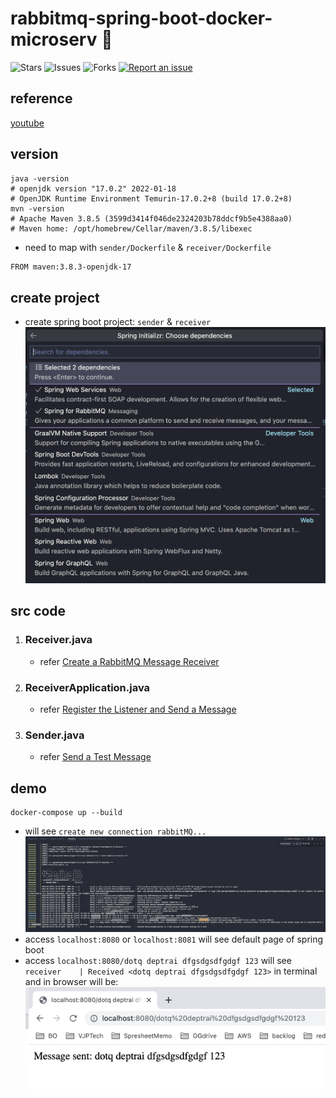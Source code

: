 # rabbitmq-spring-boot-docker-microserv 🐳

![Stars](https://img.shields.io/github/stars/tquangdo/rabbitmq-spring-boot-docker-microserv?color=f05340)
![Issues](https://img.shields.io/github/issues/tquangdo/rabbitmq-spring-boot-docker-microserv?color=f05340)
![Forks](https://img.shields.io/github/forks/tquangdo/rabbitmq-spring-boot-docker-microserv?color=f05340)
[![Report an issue](https://img.shields.io/badge/Support-Issues-green)](https://github.com/tquangdo/rabbitmq-spring-boot-docker-microserv/issues/new)

## reference
[youtube](https://www.youtube.com/watch?v=DvZVFQFjzsQ)

## version
```shell
java -version
# openjdk version "17.0.2" 2022-01-18
# OpenJDK Runtime Environment Temurin-17.0.2+8 (build 17.0.2+8)
mvn -version
# Apache Maven 3.8.5 (3599d3414f046de2324203b78ddcf9b5e4388aa0)
# Maven home: /opt/homebrew/Cellar/maven/3.8.5/libexec
```
- need to map with `sender/Dockerfile` & `receiver/Dockerfile`
```bash
FROM maven:3.8.3-openjdk-17
```

## create project
- create spring boot project: `sender` & `receiver`
![mvn](screenshots/mvn.png)

## src code
1. ### Receiver.java
    - refer [Create a RabbitMQ Message Receiver](https://spring.io/guides/gs/messaging-rabbitmq/)
1. ### ReceiverApplication.java
    - refer [Register the Listener and Send a Message](https://spring.io/guides/gs/messaging-rabbitmq/)
1. ### Sender.java
    - refer [Send a Test Message](https://spring.io/guides/gs/messaging-rabbitmq/)

## demo
```shell
docker-compose up --build
```
- will see `create new connection rabbitMQ...`
![mq](screenshots/mq.png)
- access `localhost:8080` or `localhost:8081` will see default page of spring boot
- access `localhost:8080/dotq deptrai dfgsdgsdfgdgf 123` will see `receiver    | Received <dotq deptrai dfgsdgsdfgdgf 123>` in terminal and in browser will be:
![demo](screenshots/demo.png)
